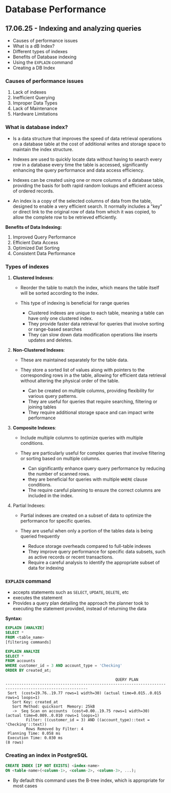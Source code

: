 # Database Performance

## 17.06.25 - Indexing and analyzing queries

- Causes of performance issues
- What is a dB Index?
- Different types of indexes
- Benefits of Database indexing
- Using the `EXPLAIN` command
- Creating a DB Index

### Causes of performance issues

1. Lack of indexes
2. Inefficient Querying
3. Improper Data Types
4. Lack of Maintenance
5. Hardware Limitations

### What is database index?

- Is a data structure that improves the speed of data retrieval operations on a database table at the cost of additional writes and storage space to maintain the index structure.
- Indexes are used to quickly locate data without having to search every row in a database every time the table is accessed, significantly enhancing the query performance and data access efficiency.

- Indexes can be created using one or more columns of a database table, providing the basis for both rapid random lookups and efficient access of ordered records.
- An index is a copy of the selected columns of data from the table, designed to enable a very efficient search. It normally includes a "key" or direct link to the original row of data from which it was copied, to allow the complete row to be retrieved efficiently.

**Benefits of Data Indexing:**

1. Improved Query Performance
2. Efficient Data Access
3. Optimized Dat Sorting
4. Consistent Data Performance

### Types of indexes

1. **Clustered Indexes**:

    - Reorder the table to match the index, which means the table itself will be sorted according to the index.
    - This type of indexing is beneficial for range queries

        - Clustered indexes are unique to each table, meaning a table can have only one clustered index.
        - They provide faster data retrieval for queries that involve sorting or range-based searches
        - They can slow down data modification operations like inserts updates and deletes.

2. **Non-Clustered Indexes**:

    - These are maintained separately for the table data.
    - They store a sorted list of values along with pointers to the corresponding rows in a the table, allowing for efficient data retrieval without altering the physical order of the table.

        - Can be created on multiple columns, providing flexibility for various query patterns.
        - They are useful for queries that require searching, filtering or joining tables
        - They require additional storage space and can impact write performance

3. **Composite Indexes**:

    - Include multiple columns to optimize queries with multiple conditions. 
    - They are particularly useful for complex queries that involve filtering or sorting based on multiple columns.

        - Can significantly enhance query query performance by reducing the number of scanned rows.
        - they are beneficial for queries with multiple `WHERE` clause conditions.
        - The require careful planning to ensure the correct columns are included in the index.

4. Partial Indexes:

    - Partial indexes are created on a subset of data to optimize the performance for specific queries. 
    - They are useful when only a portion of the tables data is being queried frequently

        - Reduce storage overheads compared to full-table indexes
        - They improve query performance for specific data subsets, such as active records or recent transactions.
        - Require a careful analysis to identify the appropriate subset of data for indexing

### `EXPLAIN` command

- accepts statements such as `SELECT`, `UPDATE`, `DELETE`, etc
- executes the statement
- Provides a query plan detailing the approach the planner took to executing the statement provided, instead of returning the data

**Syntax:**

```sql 
EXPLAIN [ANALYZE]
SELECT *
FROM <table_name>
[filtering commands]
```

```sql
EXPLAIN ANALYZE 
SELECT * 
FROM accounts 
WHERE customer_id = 3 AND account_type = 'Checking' 
ORDER BY created_at;
```

```shell
                                                QUERY PLAN                                                
----------------------------------------------------------------------------------------------------------
 Sort  (cost=19.76..19.77 rows=1 width=30) (actual time=0.015..0.015 rows=1 loops=1)
   Sort Key: created_at
   Sort Method: quicksort  Memory: 25kB
   ->  Seq Scan on accounts  (cost=0.00..19.75 rows=1 width=30) (actual time=0.009..0.010 rows=1 loops=1)
         Filter: ((customer_id = 3) AND ((account_type)::text = 'Checking'::text))
         Rows Removed by Filter: 4
 Planning Time: 0.058 ms
 Execution Time: 0.030 ms
(8 rows)
```

### Creating an index in PostgreSQL

```sql
CREATE INDEX [IF NOT EXISTS] <index-name>
ON <table-name>(<column-1>, <column-2>, <column-3>, ...);
```

- By default this command uses the B-tree index, which is appropriate for most cases

